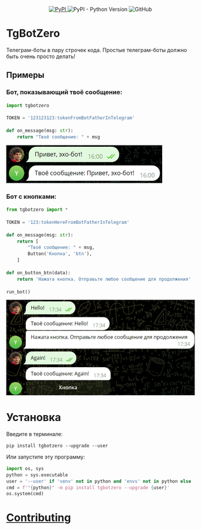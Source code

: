 <p align="center">
<a href="https://pypi.org/project/tgbotzero/" target="_blank">
<img alt="PyPI" src="https://img.shields.io/pypi/v/tgbotzero">
</a>
<img alt="PyPI - Python Version" src="https://img.shields.io/pypi/pyversions/tgbotzero">
<img alt="GitHub" src="https://img.shields.io/github/license/ShashkovS/tgbotzero">
</p>

# TgBotZero
Телеграм-боты в пару строчек кода.
Простые телеграм-боты должно быть очень просто делать!


## Примеры

### Бот, показывающий твоё сообщение:

``` python
import tgbotzero

TOKEN = '123123123:tokenFromBotFatherInTelegram'

def on_message(msg: str):
    return "Твоё сообщение: " + msg
```

<img alt="echobot" src="docs/echobot.png" width="417">


### Бот с кнопками:

``` python
from tgbotzero import *

TOKEN = '123:tokenHereFromBotFatherInTelegram'

def on_message(msg: str):
    return [
        "Твоё сообщение: " + msg,
        Button('Кнопка', 'btn'),
    ]

def on_button_btn(data):
    return 'Нажата кнопка. Отправьте любое сообщение для продолжения'

run_bot()
```

<img alt="echobot" src="docs/buttonbot.png" width="600">


# Установка

Введите в терминале:
```shell
pip install tgbotzero --upgrade --user
```


Или запустите эту программу:

```python
import os, sys
python = sys.executable
user = '--user' if 'venv' not in python and 'envs' not in python else ''
cmd = f'"{python}" -m pip install tgbotzero --upgrade {user}'
os.system(cmd)
```

# [Contributing](CONTRIBUTING.md) 
